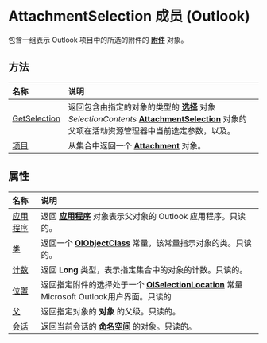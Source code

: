 
# AttachmentSelection 成员 (Outlook)


包含一组表示 Outlook 项目中的所选的附件的 **[附件](3e11582b-ac90-0948-bc37-506570bb287b.md)** 对象。


## 方法



|**名称**|**说明**|
|:-----|:-----|
|[GetSelection](048d6d00-8928-68a5-f02c-20fdbae093c6.md)|返回包含由指定的对象的类型的 **[选择](0b06a3ce-0445-db8f-e6e8-bb7bd469c50f.md)** 对象 _SelectionContents_ **[AttachmentSelection](398cf106-a904-9048-e627-e47aaadf1105.md)** 对象的父项在活动资源管理器中当前选定参数，以及。|
|[项目](68cf2111-ae46-05f7-b57f-8f4867e394c1.md)|从集合中返回一个  **[Attachment](3e11582b-ac90-0948-bc37-506570bb287b.md)** 对象。|

## 属性



|**名称**|**说明**|
|:-----|:-----|
|[应用程序](cd824947-7307-ebc0-aed8-53169c68ebf8.md)|返回 **[应用程序](797003e7-ecd1-eccb-eaaf-32d6ddde8348.md)** 对象表示父对象的 Outlook 应用程序。只读的。|
|[类](2983a46f-8219-f90a-5313-cf8ce6cdd65e.md)|返回一个 **[OlObjectClass](33d724b3-df3c-2a7f-a80f-93b66d96f588.md)** 常量，该常量指示对象的类。只读的。|
|[计数](86c8ecc2-2dba-ccac-6267-acb8ecf3e45b.md)|返回 **Long** 类型，表示指定集合中的对象的计数。只读的。|
|[位置](2d42bdb6-28c4-b923-e0da-645582a764f8.md)|返回指定附件的选择处于一个 **[OlSelectionLocation](a13e3915-09a1-5130-42b9-caf3fb25c514.md)** 常量Microsoft Outlook用户界面。只读的|
|[父](1c80c1fd-b7bd-288c-d017-8159ddcbd037.md)|返回指定对象的 **对象** 的父级。只读的。|
|[会话](cd03fab6-60bd-5e71-3053-b6cc61fda58f.md)|返回当前会话的 **[命名空间](f0dcaa19-07f5-5d42-a3bf-2e42b7885644.md)** 的对象。只读的。|
